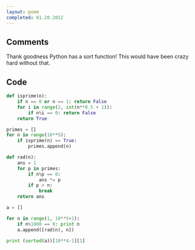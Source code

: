 ```yaml
---
layout: poem
completed: 01.20.2012
---
```


## Comments

Thank goodness Python has a sort function! This would have been crazy hard
without that.

## Code

```python
def isprime(n):
	if n == 0 or n == 1: return False
	for i in range(2, int(n**0.5 + 1)):
		if n%i == 0: return False
	return True

primes = []
for n in range(10**5):
	if isprime(n) == True:
		primes.append(n)

def rad(n):
	ans = 1
	for p in primes:
		if n%p == 0:
			ans *= p
		if p > n:
			break
	return ans

a = []

for n in range(1, 10**5+1):
	if n%1000 == 0: print n
	a.append([rad(n), n])

print (sorted(a))[10**4-1][1]
```
